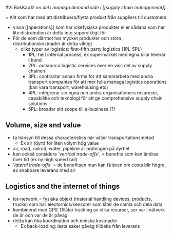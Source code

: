 #VLBokKap12
*en del i managa demand side i [[supply chain management]]*

= Allt som har med att distribuera/flytta produkt från suppliers till customers
- vissa [[operations]] som har ickefysiska produkter eller sådana som har lite distrubution är detta inte superviktigt för
- För de som därmot har mycket produkter och stora distributionskostnader är detta viktigt
	- olika typer av logistics: first-fifth party logistics (1PL-5PL)
		- 1PL: helt internal process, ex supermarket med egna bilar leverar t kund
		- 2PL: outsourca logistic services över en viss del av supply chainen
		- 3PL: contractar annan firma för att sammarbeta med andra transport companies för att mer fulla managa logistics operations (kan vara transport, warehousing etc)
		- 4PL: integrerar sin egna och andra organisationers resureser, capabilitie och teknologi för att ge comprehensive supply chain solutions
		- 5PL: broadar sitt scope till e-business (?)

## Volume, size and value
- ta hänsyn till dessa characteristics när väljer transportationsmetod
	- Ex air (dyrt) för liten volym hög value
- air, road, railrod, water, pipeline är ordningen på dyrhet
- kan också considera *'vertical trade-offs'*, = benefits som kan ändras över tid (ex ny high speed rail)
- '*lateral trade-offs*' = de benefitsen man kan få även om costs blir högre, ex snabbare leverans med air

## Logistics and the internet of things
- iot-network = fysiska objekt (material handling devices, products, trucks) som har electornics/sensorer som låter de samla och dela data
- kombinerat med GPS TIllåter tracking av olika resurser, ser var i nätverk de är och var de är påväg
- detta kan öka koordination och minska kostnader
	- Ex back-loading: lasta saker påväg tillbaka från leverans